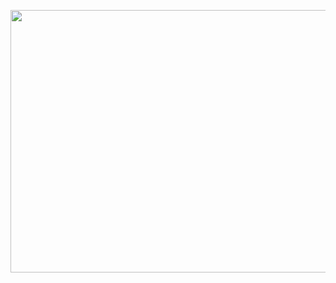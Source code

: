 
<a><img src="https://github.com/vishalkrishnads/Grovit/blob/master/.github/Screenshots/adding.png?raw=true" height="420" width="600" ></a>
